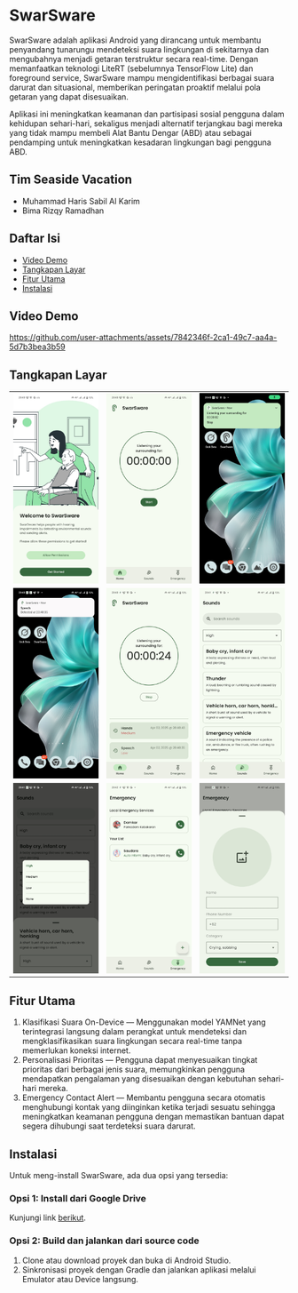 # SwarSware

SwarSware adalah aplikasi Android yang dirancang untuk membantu penyandang tunarungu mendeteksi suara lingkungan di sekitarnya dan mengubahnya menjadi getaran terstruktur secara real-time. Dengan memanfaatkan teknologi LiteRT (sebelumnya TensorFlow Lite) dan foreground service, SwarSware mampu mengidentifikasi berbagai suara darurat dan situasional, memberikan peringatan proaktif melalui pola getaran yang dapat disesuaikan.

Aplikasi ini meningkatkan keamanan dan partisipasi sosial pengguna dalam kehidupan sehari-hari, sekaligus menjadi alternatif terjangkau bagi mereka yang tidak mampu membeli Alat Bantu Dengar (ABD) atau sebagai pendamping untuk meningkatkan kesadaran lingkungan bagi pengguna ABD.

## Tim Seaside Vacation

- Muhammad Haris Sabil Al Karim
- Bima Rizqy Ramadhan

## Daftar Isi
- [Video Demo](#video-demo)
- [Tangkapan Layar](#tangkapan-layar)
- [Fitur Utama](#fitur-utama)
- [Instalasi](#instalasi)

## Video Demo

https://github.com/user-attachments/assets/7842346f-2ca1-49c7-aa4a-5d7b3bea3b59

## Tangkapan Layar

<table>
  <tbody>
    <tr>
      <td><img src="assets/screenshot/ss_1.jpg?raw=true"/></td>
      <td><img src="assets/screenshot/ss_2.jpg?raw=true"/></td>
      <td><img src="assets/screenshot/ss_3.jpg?raw=true"/></td>
    </tr>
    <tr>
      <td><img src="assets/screenshot/ss_4.jpg?raw=true"/></td>
      <td><img src="assets/screenshot/ss_5.jpg?raw=true"/></td>
      <td><img src="assets/screenshot/ss_6.jpg?raw=true"/></td>
    </tr>
    <tr>
      <td><img src="assets/screenshot/ss_7.jpg?raw=true"/></td>
      <td><img src="assets/screenshot/ss_8.jpg?raw=true"/></td>
      <td><img src="assets/screenshot/ss_9.jpg?raw=true"/></td>
    </tr>
  </tbody>
</table>

## Fitur Utama

1. Klasifikasi Suara On-Device — Menggunakan model YAMNet yang terintegrasi langsung dalam perangkat untuk mendeteksi dan mengklasifikasikan suara lingkungan secara real-time tanpa memerlukan koneksi internet.
2. Personalisasi Prioritas — Pengguna dapat menyesuaikan tingkat prioritas dari berbagai jenis suara, memungkinkan pengguna mendapatkan pengalaman yang disesuaikan dengan kebutuhan sehari-hari mereka.
3. Emergency Contact Alert — Membantu pengguna secara otomatis menghubungi kontak yang diinginkan ketika terjadi sesuatu sehingga meningkatkan keamanan pengguna dengan memastikan bantuan dapat segera dihubungi saat terdeteksi suara darurat.

## Instalasi

Untuk meng-install SwarSware, ada dua opsi yang tersedia:

### Opsi 1: Install dari Google Drive

Kunjungi link [berikut](https://drive.google.com/drive/folders/1NPU7ex2d-w7uCAk9EY8o8pt8e_jyYhZq?usp=sharing).

### Opsi 2: Build dan jalankan dari source code

1. Clone atau download proyek dan buka di Android Studio.
2. Sinkronisasi proyek dengan Gradle dan jalankan aplikasi melalui Emulator atau Device langsung.